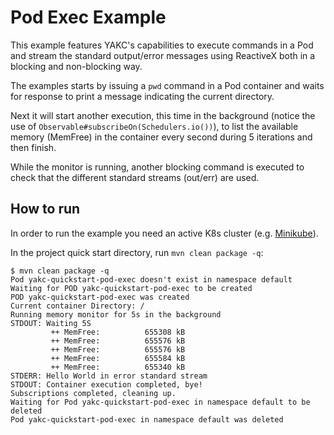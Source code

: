 # Pod Exec Example

This example features YAKC's capabilities to execute commands in a Pod and stream the 
standard output/error messages using ReactiveX both in a blocking and non-blocking way.

The examples starts by issuing a `pwd` command in a Pod container and waits for response to
print a message indicating the current directory.

Next it will start another execution, this time in the background
(notice the use of `Observable#subscribeOn(Schedulers.io())`), to list the available memory
(MemFree) in the container every second during 5 iterations and then finish.

While the monitor is running, another blocking command is executed to check that the different 
standard streams (out/err) are used.

## How to run

In order to run the example you need an active K8s cluster
(e.g. [Minikube](https://kubernetes.io/docs/setup/learning-environment/minikube/)).

In the project quick start directory, run `mvn clean package -q`:

```shell script
$ mvn clean package -q
Pod yakc-quickstart-pod-exec doesn't exist in namespace default
Waiting for POD yakc-quickstart-pod-exec to be created
POD yakc-quickstart-pod-exec was created
Current container Directory: /
Running memory monitor for 5s in the background
STDOUT: Waiting 5S
         ++ MemFree:          655308 kB
         ++ MemFree:          655576 kB
         ++ MemFree:          655576 kB
         ++ MemFree:          655584 kB
         ++ MemFree:          655340 kB
STDERR: Hello World in error standard stream
STDOUT: Container execution completed, bye!
Subscriptions completed, cleaning up.
Waiting for Pod yakc-quickstart-pod-exec in namespace default to be deleted
Pod yakc-quickstart-pod-exec in namespace default was deleted
```